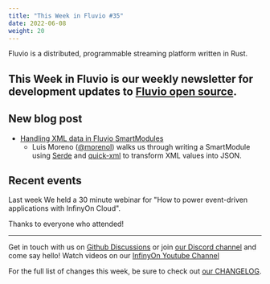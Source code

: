```yaml
---
title: "This Week in Fluvio #35"
date: 2022-06-08
weight: 20
---
```

Fluvio is a distributed, programmable streaming platform written in Rust.

This Week in Fluvio is our weekly newsletter for development updates to [Fluvio open source].
---

## New blog post
* [Handling XML data in Fluvio SmartModules](https://www.infinyon.com/blog/2022/06/smartmodule-xml/)
  * Luis Moreno ([@morenol](https://github.com/morenol)) walks us through writing a SmartModule using [Serde](https://serde.rs/) and [quick-xml](https://crates.io/crates/quick-xml) to transform XML values into JSON.

## Recent events

Last week We held a 30 minute webinar for "How to power event-driven applications with InfinyOn Cloud".

Thanks to everyone who attended!

---

Get in touch with us on [Github Discussions] or join [our Discord channel] and come say hello! Watch videos on our [InfinyOn Youtube Channel]

For the full list of changes this week, be sure to check out [our CHANGELOG].

[Fluvio open source]: https://github.com/infinyon/fluvio
[our CHANGELOG]: https://github.com/infinyon/fluvio/blob/master/CHANGELOG.md
[our Discord channel]: https://discordapp.com/invite/bBG2dTz
[Github Discussions]: https://github.com/infinyon/fluvio/discussions
[InfinyOn Youtube Channel]: https://www.youtube.com/@InfinyOn

